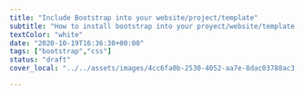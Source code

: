 ```yaml
---
title: "Include Bootstrap into your website/project/template"
subtitle: "How to install bootstrap into your proyect/website/template in 10 seconds"
textColor: "white"
date: "2020-10-19T16:36:30+00:00"
tags: ["bootstrap","css"]
status: "draft"
cover_local: "../../assets/images/4cc6fa0b-2530-4052-aa7e-8dac03788ac3.png"

---
```



